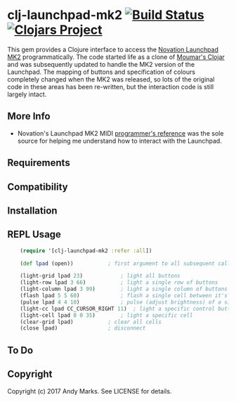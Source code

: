 # clj-launchpad-mk2 [<img src="https://travis-ci.org/andeemarks/clj-launchpad-mk2.png?branch=master" alt="Build Status" />](https://travis-ci.org/andeemarks/clj-launchpad-mk2) [![Clojars Project](https://img.shields.io/clojars/v/clj-launchpad-mk2.svg)](https://clojars.org/clj-launchpad-mk2)

This gem provides a Clojure interface to access the [Novation Launchpad MK2](https://global.novationmusic.com/launch/launchpad#) programmatically. The code started life as a clone of [Moumar's Clojar](https://github.com/moumar/clj-launchpad) and was subsequently updated to handle the MK2 version of the Launchpad.  The mapping of buttons and specification of colours completely changed when the MK2 was released, so lots of the original code in these areas has been re-written, but the interaction code is still largely intact.

## More Info

*   Novation's Launchpad MK2 MIDI [programmer's reference](https://global.novationmusic.com/sites/default/files/novation/downloads/10529/launchpad-mk2-programmers-reference-guide_0.pdf) was the sole source for helping me understand how to interact with the Launchpad.

## Requirements

## Compatibility

## Installation

## REPL Usage

```clojure
	(require '[clj-launchpad-mk2 :refer :all])

	(def lpad (open))			; first argument to all subsequent calls

	(light-grid lpad 23) 			; light all buttons
	(light-row lpad 3 66) 			; light a single row of buttons
	(light-column lpad 3 99) 		; light a single column of buttons
 	(flash lpad 5 5 60) 			; flash a single cell between it's current colour and 60
 	(pulse lpad 4 4 10) 			; pulse (adjust brightness) of a single cell 
 	(light-cc lpad CC_CURSOR_RIGHT 11) 	; light a specific control button
 	(light-cell lpad 0 0 35) 		; light a specific cell
 	(clear-grid lpad) 			; clear all cells
 	(close lpad)				; disconnect
 ```

## To Do

## Copyright

Copyright (c) 2017 Andy Marks. See LICENSE for details.

